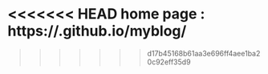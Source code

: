 <<<<<<< HEAD
home page : https://.github.io/myblog/
=======
>>>>>>> d17b45168b61aa3e696ff4aee1ba20c92eff35d9

